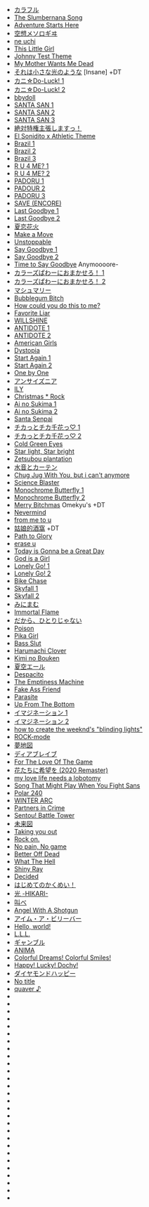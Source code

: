 - [カラフル](https://osu.ppy.sh/beatmapsets/931452)
- [The Slumbernana Song](https://osu.ppy.sh/beatmapsets/2282383)
- [Adventure Starts Here](https://osu.ppy.sh/beatmapsets/2367460)
- [空想メソロギヰ](https://osu.ppy.sh/beatmapsets/2276946)
- [ne uchi](https://osu.ppy.sh/beatmapsets/1331950)
- [This Little Girl](https://osu.ppy.sh/beatmapsets/2379887)
- [Johnny Test Theme](https://osu.ppy.sh/beatmapsets/2295424)
- [My Mother Wants Me Dead](https://osu.ppy.sh/beatmapsets/2245686)
- [それは小さな光のような](https://osu.ppy.sh/beatmapsets/1123162) [Insane] +DT
- [カニ☆Do-Luck! 1](https://osu.ppy.sh/beatmapsets/2310271)
- [カニ☆Do-Luck! 2](https://osu.ppy.sh/beatmapsets/894883)
- [bbydoll](https://osu.ppy.sh/beatmapsets/2374386)
- [SANTA SAN 1](https://osu.ppy.sh/beatmapsets/2288239)
- [SANTA SAN 2 ](https://osu.ppy.sh/beatmapsets/1045600)
- [SANTA SAN 3](https://osu.ppy.sh/beatmapsets/695316)
- [絶対特権主張しますっ！](https://osu.ppy.sh/beatmapsets/2241059)
- [El Sonidito x Athletic Theme](https://osu.ppy.sh/beatmapsets/2253247)
- [Brazil 1](https://osu.ppy.sh/beatmapsets/2104327)
- [Brazil 2](https://osu.ppy.sh/beatmapsets/1825240)
- [Brazil 3](https://osu.ppy.sh/beatmapsets/2252051)
- [R U 4 ME? 1](https://osu.ppy.sh/beatmapsets/2282539)
- [R U 4 ME? 2](https://osu.ppy.sh/beatmapsets/2299895)
- [PADORU 1](https://osu.ppy.sh/beatmapsets/1073074)
- [PADOUR 2](https://osu.ppy.sh/beatmapsets/2279697)
- [PADORU 3](https://osu.ppy.sh/beatmapsets/1061287)
- [SAVE (ENCORE)](https://osu.ppy.sh/beatmapsets/1440767)
- [Last Goodbye 1](https://osu.ppy.sh/beatmapsets/744772)
- [Last Goodbye 2](https://osu.ppy.sh/beatmapsets/2202726)
- [夏恋花火](https://osu.ppy.sh/beatmapsets/1244123)
- [Make a Move](https://osu.ppy.sh/beatmapsets/765778)
- [Unstoppable](https://osu.ppy.sh/beatmapsets/2288607)
- [Say Goodbye 1](https://osu.ppy.sh/beatmapsets/1049899)
- [Say Goodbye 2](https://osu.ppy.sh/beatmapsets/1620540)
- [Time to Say Goodbye](https://osu.ppy.sh/beatmapsets/2285243) Anymoooore-
- [カラーズぱわーにおまかせろ！ 1](https://osu.ppy.sh/beatmapsets/758344)
- [カラーズぱわーにおまかせろ！ 2](https://osu.ppy.sh/beatmapsets/1115477)
- [マシュマリー](https://osu.ppy.sh/beatmapsets/962088#osu)
- [Bubblegum Bitch](https://osu.ppy.sh/beatmapsets/2282704)
- [How could you do this to me?](https://osu.ppy.sh/beatmapsets/2284460)
- [Favorite Liar](https://osu.ppy.sh/beatmapsets/2269930)
- [WILLSHINE](https://osu.ppy.sh/beatmapsets/2207465)
- [ANTIDOTE 1](https://osu.ppy.sh/beatmapsets/2313987)
- [ANTIDOTE 2](https://osu.ppy.sh/beatmapsets/2192808)
- [American Girls](https://osu.ppy.sh/beatmapsets/2352698)
- [Dystopia](https://osu.ppy.sh/beatmapsets/2305910)
- [Start Again 1](https://osu.ppy.sh/beatmapsets/2296940)
- [Start Again 2](https://osu.ppy.sh/beatmapsets/1035167)
- [One by One](https://osu.ppy.sh/beatmapsets/1148073)
- [アンサイズニア](https://osu.ppy.sh/beatmapsets/1110954)
- [ILY](https://osu.ppy.sh/beatmapsets/653534)
- [Christmas * Rock](https://osu.ppy.sh/beatmapsets/2287463)
- [Ai no Sukima 1](https://osu.ppy.sh/beatmapsets/952409)
- [Ai no Sukima 2](https://osu.ppy.sh/beatmapsets/966339)
- [Santa Senpai](https://osu.ppy.sh/beatmapsets/2284526)
- [チカっとチカ千花っ♡ 1](https://osu.ppy.sh/beatmapsets/2287154)
- [チカっとチカ千花っ♡ 2](https://osu.ppy.sh/beatmapsets/942642)
- [Cold Green Eyes](https://osu.ppy.sh/beatmapsets/2297262)
- [Star light, Star bright](https://osu.ppy.sh/beatmapsets/1350684)
- [Zetsubou plantation](https://osu.ppy.sh/beatmapsets/2250663)
- [水音とカーテン](https://osu.ppy.sh/beatmapsets/968171)
- [Chug Jug With You, but i can't anymore](https://osu.ppy.sh/beatmapsets/1464487)
- [Science Blaster](https://osu.ppy.sh/beatmapsets/2148832)
- [Monochrome Butterfly 1](https://osu.ppy.sh/beatmapsets/770300)
- [Monochrome Butterfly 2](https://osu.ppy.sh/beatmapsets/2292009)
- [Merry Bitchmas](https://osu.ppy.sh/beatmapsets/2298826) Omekyu's +DT
- [Nevermind](https://osu.ppy.sh/beatmapsets/2287284)
- [from me to u](https://osu.ppy.sh/beatmapsets/2387896)
- [姑娘的酒窩](https://osu.ppy.sh/beatmapsets/853469) +DT
- [Path to Glory](https://osu.ppy.sh/beatmapsets/2233944)
- [erase u](https://osu.ppy.sh/beatmapsets/2294787)
- [Today is Gonna be a Great Day](https://osu.ppy.sh/beatmapsets/1209835)
- [God is a Girl](https://osu.ppy.sh/beatmapsets/2250634)
- [Lonely Go! 1](https://osu.ppy.sh/beatmapsets/2150857)
- [Lonely Go! 2](https://osu.ppy.sh/beatmapsets/863227)
- [Bike Chase](https://osu.ppy.sh/beatmapsets/2189260)
- [Skyfall 1](https://osu.ppy.sh/beatmapsets/2194372)
- [Skyfall 2](https://osu.ppy.sh/beatmapsets/1599155)
- [みにまむ](https://osu.ppy.sh/beatmapsets/1846677)
- [Immortal Flame](https://osu.ppy.sh/beatmapsets/703957#osu/1511760)
- [だから、ひとりじゃない](https://osu.ppy.sh/beatmapsets/1129819)
- [Poison](https://osu.ppy.sh/beatmapsets/2281428)
- [Pika Girl](https://osu.ppy.sh/beatmapsets/2169204)
- [Bass Slut](https://osu.ppy.sh/beatmapsets/983911)
- [Harumachi Clover](https://osu.ppy.sh/beatmapsets/842412)
- [Kimi no Bouken](https://osu.ppy.sh/beatmapsets/869019)
- [夏空エール](https://osu.ppy.sh/beatmapsets/1028594)
- [Despacito](https://osu.ppy.sh/beatmapsets/798007)
- [The Emptiness Machine](https://osu.ppy.sh/beatmapsets/2246377)
- [Fake Ass Friend](https://osu.ppy.sh/beatmapsets/2281065)
- [Parasite](https://osu.ppy.sh/beatmapsets/2284092)
- [Up From The Bottom](https://osu.ppy.sh/beatmapsets/2346466)
- [イマジネーション 1](https://osu.ppy.sh/beatmapsets/1171789)
- [イマジネーション 2](https://osu.ppy.sh/beatmapsets/1203416)
- [how to create the weeknd's "blinding lights"](https://osu.ppy.sh/beatmapsets/1207609)
- [ROCK-mode](https://osu.ppy.sh/beatmapsets/1124391)
- [夢地図](https://osu.ppy.sh/beatmapsets/1068768)
- [ディアブレイブ](https://osu.ppy.sh/beatmapsets/1709733)
- [For The Love Of The Game](https://osu.ppy.sh/beatmapsets/2282701)
- [花たちに希望を (2020 Remaster)](https://osu.ppy.sh/beatmapsets/1378089)
- [my love life needs a lobotomy](https://osu.ppy.sh/beatmapsets/2270785)
- [Song That Might Play When You Fight Sans](https://osu.ppy.sh/beatmapsets/2252729)
- [Polar 240](https://osu.ppy.sh/beatmapsets/2280225)
- [WINTER ARC](https://osu.ppy.sh/beatmapsets/2272084)
- [Partners in Crime](https://osu.ppy.sh/beatmapsets/2252260)
- [Sentou! Battle Tower](https://osu.ppy.sh/beatmapsets/2276943)
- [未来図](https://osu.ppy.sh/beatmapsets/2250300)
- [Taking you out](https://osu.ppy.sh/beatmapsets/1454862)
- [Rock on.](https://osu.ppy.sh/beatmapsets/1099953)
- [No pain, No game](https://osu.ppy.sh/beatmapsets/1184314)
- [Better Off Dead](https://osu.ppy.sh/beatmapsets/2281397)
- [What The Hell](https://osu.ppy.sh/beatmapsets/1309426)
- [Shiny Ray](https://osu.ppy.sh/beatmapsets/1086799)
- [Decided](https://osu.ppy.sh/beatmapsets/2011122)
- [はじめてのかくめい！](https://osu.ppy.sh/beatmapsets/2275113)
- [光 -HIKARI-](https://osu.ppy.sh/beatmapsets/1053509)
- [叫べ](https://osu.ppy.sh/beatmapsets/1918243)
- [Angel With A Shotgun](https://osu.ppy.sh/beatmapsets/1174505)
- [アイム・ア・ビリーバー](https://osu.ppy.sh/beatmapsets/1435286)
- [Hello, world!](https://osu.ppy.sh/beatmapsets/1166888)
- [L.L.L.](https://osu.ppy.sh/beatmapsets/1361680)
- [ギャンブル](https://osu.ppy.sh/beatmapsets/1515350)
- [ANIMA](https://osu.ppy.sh/beatmapsets/1211739)
- [Colorful Dreams! Colorful Smiles!](https://osu.ppy.sh/beatmapsets/1739508)
- [Happy! Lucky! Dochy!](https://osu.ppy.sh/beatmapsets/1594964)
- [ダイヤモンドハッピー](https://osu.ppy.sh/beatmapsets/2297809)
- [No title](https://osu.ppy.sh/beatmapsets/320118)
- [quaver ♪](https://osu.ppy.sh/beatmapsets/873811)
- []()
- []()
- []()
- []()
- []()
- []()
- []()
- []()
- []()
- []()
- []()
- []()
- []()
- []()
- []()
- []()
- []()
- []()
- []()
- []()
- []()
- []()
- []()
- []()
- []()
- []()
- []()
- []()



